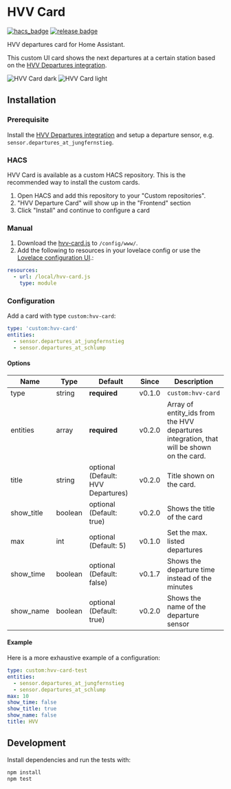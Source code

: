 # HVV Card

[![hacs_badge](https://img.shields.io/badge/HACS-Custom-orange.svg?style=for-the-badge)](https://github.com/custom-components/hacs)
[![release badge](https://img.shields.io/github/v/release/nilstgmd/hvv-card.svg?style=for-the-badge)](https://github.com/nilstgmd/hvv-card/releases)

HVV departures card for Home Assistant.

This custom UI card shows the next departures at a certain station based on the [HVV Departures integration](https://www.home-assistant.io/integrations/hvv_departures).

![HVV Card dark](https://github.com/nilstgmd/hvv-card/blob/main/hvv-card.png)
![HVV Card light](https://github.com/nilstgmd/hvv-card/blob/main/hvv-card-light.png)


## Installation

### Prerequisite

Install the [HVV Departures integration](https://www.home-assistant.io/integrations/hvv_departures) and setup a departure sensor, e.g. `sensor.departures_at_jungfernstieg`.

### HACS

HVV Card is available as a custom HACS repository. This is the recommended way to install the custom cards.

1. Open HACS and add this repository to your "Custom repositories".
1. "HVV Departure Card" will show up in the "Frontend" section
1. Click "Install" and continue to configure a card

### Manual

1. Download the [hvv-card.js](https://raw.githubusercontent.com/nilstgmd/hvv-card/main/hvv-card.js) to `/config/www/`.
1. Add the following to resources in your lovelace config or use the [Lovelace configuration UI](https://developers.home-assistant.io/docs/frontend/custom-ui/registering-resources/).:

```yaml
resources:
  - url: /local/hvv-card.js
    type: module
```

### Configuration

Add a card with type `custom:hvv-card`:

```yaml
type: 'custom:hvv-card'
entities:
  - sensor.departures_at_jungfernstieg
  - sensor.departures_at_schlump
```

#### Options

| Name | Type | Default | Since | Description |
|------|------|---------|-------|-------------|
| type | string | **required** | v0.1.0 | `custom:hvv-card` |
| entities | array | **required** | v0.2.0 | Array of entity_ids from the HVV departures integration, that will be shown on the card. |
| title | string | optional (Default: HVV Departures) | v0.2.0 | Title shown on the card. |
| show_title | boolean | optional (Default: true) | v0.2.0 | Shows the title of the card |
| max | int | optional (Default: 5) | v0.1.0 | Set the max. listed departures |
| show_time | boolean | optional (Default: false) | v0.1.7 | Shows the departure time instead of the minutes |
| show_name | boolean | optional (Default: true) | v0.2.0 | Shows the name of the departure sensor |

#### Example

Here is a more exhaustive example of a configuration:

```yaml
type: custom:hvv-card-test
entities:
  - sensor.departures_at_jungfernstieg
  - sensor.departures_at_schlump
max: 10
show_time: false
show_title: true
show_name: false
title: HVV
```

## Development

Install dependencies and run the tests with:

```bash
npm install
npm test
```
